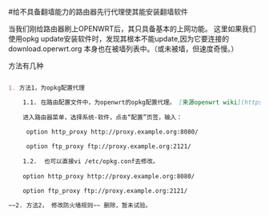 #给不具备翻墙能力的路由器先行代理使其能安装翻墙软件

当我们刚给路由器刷上OPENWRT后，其只具备基本的上网功能。
这里如果我们使用opkg update安装软件时，发现其根本不能update,因为它要连接的download.operwrt.org
本身也在被墙列表中。（或未被墙，但速度奇慢。）

方法有几种

```markdown

1. 方法1，为opkg配置代理

    1.1. 在路由配置文件中，为openwrt的opkg配置代理。 [来源openwrt wiki](https://wiki.openwrt.org/zh-cn/doc/techref/opkg)
    
    进入路由器菜单，选择系统-软件，点击“配置”页签，输入：
    
     option http_proxy http://proxy.example.org:8080/

     option ftp_proxy ftp://proxy.example.org:2121/ 
     
    1.2.  也可以直接vi /etc/opkg.conf去修改。
    
    option http_proxy http://proxy.example.org:8080/

    option ftp_proxy ftp://proxy.example.org:2121/     
     
~~2. 方法2， 修改防火墙规则~~ 删除，暂未试验。




